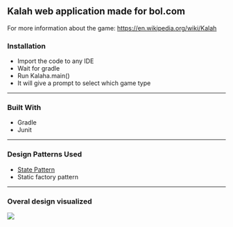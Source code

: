 ## Kalah web application made for bol.com

For more information about the game: https://en.wikipedia.org/wiki/Kalah

### Installation

- Import the code to any IDE
- Wait for gradle
- Run Kalaha.main()
- It will give a prompt to select which game type

---

### Built With

* Gradle
* Junit

---

### Design Patterns Used

* [State Pattern](https://refactoring.guru/design-patterns/state)
* Static factory pattern

---

### Overal design visualized

![](KalahaDiagram.jpg)